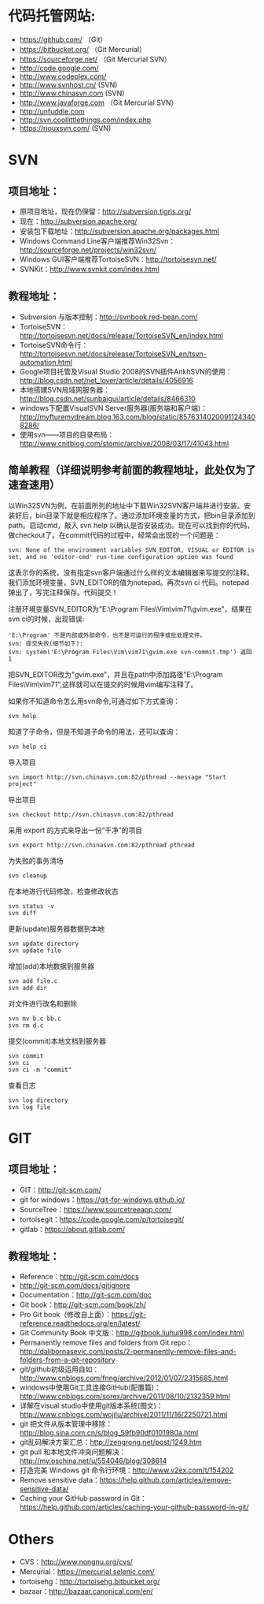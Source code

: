 # 代码托管网站:

* https://github.com/    （Git）
* https://bitbucket.org/    （Git Mercurial）
* https://sourceforge.net/    （Git Mercurial SVN）
* http://code.google.com/
* http://www.codeplex.com/
* http://www.svnhost.cn/    (SVN)
* http://www.chinasvn.com    (SVN)
* http://www.javaforge.com    （Git Mercurial SVN）
* http://unfuddle.com
* http://svn.coollittlethings.com/index.php
* https://riouxsvn.com/    (SVN)


# SVN

## 项目地址：

* 原项目地址，现在仍保留：http://subversion.tigris.org/
* 现在：http://subversion.apache.org/
* 安装包下载地址：http://subversion.apache.org/packages.html
* Windows Command Line客户端推荐Win32Svn：http://sourceforge.net/projects/win32svn/
* Windows GUI客户端推荐TortoiseSVN：http://tortoisesvn.net/
* SVNKit：http://www.svnkit.com/index.html


## 教程地址：

* Subversion 与版本控制：http://svnbook.red-bean.com/
* TortoiseSVN：http://tortoisesvn.net/docs/release/TortoiseSVN_en/index.html
* TortoiseSVN命令行：http://tortoisesvn.net/docs/release/TortoiseSVN_en/tsvn-automation.html
* Google项目托管及Visual Studio 2008的SVN插件AnkhSVN的使用：http://blog.csdn.net/net_lover/article/details/4056916
* 本地搭建SVN局域网服务器：http://blog.csdn.net/sunbaigui/article/details/8466310
* windows下配置VisualSVN Server服务器(服务端和客户端)：http://myfturemydream.blog.163.com/blog/static/85763140200911243408286/
* 使用svn——项目的目录布局：http://www.cnitblog.com/stomic/archive/2008/03/17/41043.html


## 简单教程（详细说明参考前面的教程地址，此处仅为了速查速用）

以Win32SVN为例，在前面所列的地址中下载Win32SVN客户端并进行安装。安装好后，bin目录下就是相应程序了。通过添加环境变量的方式，把bin目录添加到path。启动cmd，敲入 svn help 以确认是否安装成功。现在可以找到你的代码，做checkout了。在commit代码的过程中，经常会出现的一个问题是：

    svn: None of the environment variables SVN_EDITOR, VISUAL or EDITOR is set, and no 'editor-cmd' run-time configuration option was found

这表示你的系统，没有指定svn客户端通过什么样的文本编辑器来写提交的注释。我们添加环境变量，SVN_EDITOR的值为notepad。再次svn ci 代码。notepad弹出了，写完注释保存。代码提交！

注册环境变量SVN_EDITOR为"E:\Program Files\Vim\vim71\gvim.exe"，结果在svn ci的时候，出现错误:

    'E:\Program' 不是内部或外部命令，也不是可运行的程序或批处理文件。
    svn: 提交失败(细节如下):
    svn: system('E:\Program Files\Vim\vim71\gvim.exe svn-commit.tmp') 返回 1

把SVN_EDITOR改为"gvim.exe"，并且在path中添加路径"E:\Program Files\Vim\vim71",这样就可以在提交的时候用vim编写注释了。

如果你不知道命令怎么用svn命令,可通过如下方式查询：

    svn help

知道了子命令，但是不知道子命令的用法，还可以查询：

    svn help ci 

导入项目

    svn import http://svn.chinasvn.com:82/pthread --message "Start project"

导出项目

    svn checkout http://svn.chinasvn.com:82/pthread

采用 export 的方式来导出一份“干净”的项目

    svn export http://svn.chinasvn.com:82/pthread pthread

为失败的事务清场

    svn cleanup

在本地进行代码修改，检查修改状态

    svn status -v
    svn diff

更新(update)服务器数据到本地

    svn update directory
    svn update file

增加(add)本地数据到服务器

    svn add file.c
    svn add dir

对文件进行改名和删除

    svn mv b.c bb.c
    svn rm d.c

提交(commit)本地文档到服务器

    svn commit
    svn ci
    svn ci -m "commit"

查看日志

    svn log directory
    svn log file


# GIT

## 项目地址：

* GIT：http://git-scm.com/
* git for windows：https://git-for-windows.github.io/
* SourceTree：https://www.sourcetreeapp.com/
* tortoisegit：https://code.google.com/p/tortoisegit/
* gitlab：https://about.gitlab.com/


## 教程地址：

* Reference：http://git-scm.com/docs
* http://git-scm.com/docs/gitignore
* Documentation：http://git-scm.com/doc
* Git book：http://git-scm.com/book/zh/
* Pro Git book（修改自上面）：https://git-reference.readthedocs.org/en/latest/
* Git Community Book 中文版：http://gitbook.liuhui998.com/index.html
* Permanently remove files and folders from Git repo：http://dalibornasevic.com/posts/2-permanently-remove-files-and-folders-from-a-git-repository
* git/github初级运用自如：http://www.cnblogs.com/fnng/archive/2012/01/07/2315685.html
* windows中使用Git工具连接GitHub(配置篇)：http://www.cnblogs.com/sorex/archive/2011/08/10/2132359.html
* 详解在visual studio中使用git版本系统(图文)：http://www.cnblogs.com/wojilu/archive/2011/11/16/2250721.html
* git 把文件从版本管理中移除：http://blog.sina.com.cn/s/blog_59fb90df0101980a.html
* git乱码解决方案汇总：http://zengrong.net/post/1249.htm
* git pull 和本地文件冲突问题解决：http://my.oschina.net/u/554046/blog/308614
* 打造完美 Windows git 命令行环境：http://www.v2ex.com/t/154202
* Remove sensitive data：https://help.github.com/articles/remove-sensitive-data/
* Caching your GitHub password in Git：https://help.github.com/articles/caching-your-github-password-in-git/

# Others

* CVS：http://www.nongnu.org/cvs/
* Mercurial：https://mercurial.selenic.com/
* tortoisehg：http://tortoisehg.bitbucket.org/
* bazaar：http://bazaar.canonical.com/en/
